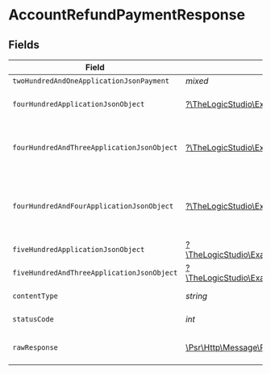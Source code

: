 # AccountRefundPaymentResponse


## Fields

| Field                                                                                                                                                                                  | Type                                                                                                                                                                                   | Required                                                                                                                                                                               | Description                                                                                                                                                                            |
| -------------------------------------------------------------------------------------------------------------------------------------------------------------------------------------- | -------------------------------------------------------------------------------------------------------------------------------------------------------------------------------------- | -------------------------------------------------------------------------------------------------------------------------------------------------------------------------------------- | -------------------------------------------------------------------------------------------------------------------------------------------------------------------------------------- |
| `twoHundredAndOneApplicationJsonPayment`                                                                                                                                               | *mixed*                                                                                                                                                                                | :heavy_minus_sign:                                                                                                                                                                     | Payment Created                                                                                                                                                                        |
| `fourHundredApplicationJsonObject`                                                                                                                                                     | [?\TheLogicStudio\ExactPayments\Models\Operations\AccountRefundPaymentResponseBody](../../models/operations/AccountRefundPaymentResponseBody.md)                                       | :heavy_minus_sign:                                                                                                                                                                     | **Bad Request**\<br/>When there are errors in the payload.<br/>                                                                                                                        |
| `fourHundredAndThreeApplicationJsonObject`                                                                                                                                             | [?\TheLogicStudio\ExactPayments\Models\Operations\AccountRefundPaymentPaymentsResponseBody](../../models/operations/AccountRefundPaymentPaymentsResponseBody.md)                       | :heavy_minus_sign:                                                                                                                                                                     | **Access Denied**\<br/>Credentials supplied do not grant access to the requested resource.<br/>                                                                                        |
| `fourHundredAndFourApplicationJsonObject`                                                                                                                                              | [?\TheLogicStudio\ExactPayments\Models\Operations\AccountRefundPaymentPaymentsResponseResponseBody](../../models/operations/AccountRefundPaymentPaymentsResponseResponseBody.md)       | :heavy_minus_sign:                                                                                                                                                                     | **Not Found**\<br/>\<br/>When you'll get `401 Unauthorized` response:<br/>- When there are no Accounts/Orders/Payment found.<br/>                                                      |
| `fiveHundredApplicationJsonObject`                                                                                                                                                     | [?\TheLogicStudio\ExactPayments\Models\Operations\AccountRefundPaymentPaymentsResponse500ResponseBody](../../models/operations/AccountRefundPaymentPaymentsResponse500ResponseBody.md) | :heavy_minus_sign:                                                                                                                                                                     | **Internal Server Error**<br/>                                                                                                                                                         |
| `fiveHundredAndThreeApplicationJsonObject`                                                                                                                                             | [?\TheLogicStudio\ExactPayments\Models\Operations\AccountRefundPaymentPaymentsResponse503ResponseBody](../../models/operations/AccountRefundPaymentPaymentsResponse503ResponseBody.md) | :heavy_minus_sign:                                                                                                                                                                     | **Service Unavailable**<br/>                                                                                                                                                           |
| `contentType`                                                                                                                                                                          | *string*                                                                                                                                                                               | :heavy_check_mark:                                                                                                                                                                     | HTTP response content type for this operation                                                                                                                                          |
| `statusCode`                                                                                                                                                                           | *int*                                                                                                                                                                                  | :heavy_check_mark:                                                                                                                                                                     | HTTP response status code for this operation                                                                                                                                           |
| `rawResponse`                                                                                                                                                                          | [\Psr\Http\Message\ResponseInterface](https://www.php-fig.org/psr/psr-7/#33-psrhttpmessageresponseinterface)                                                                           | :heavy_minus_sign:                                                                                                                                                                     | Raw HTTP response; suitable for custom response parsing                                                                                                                                |